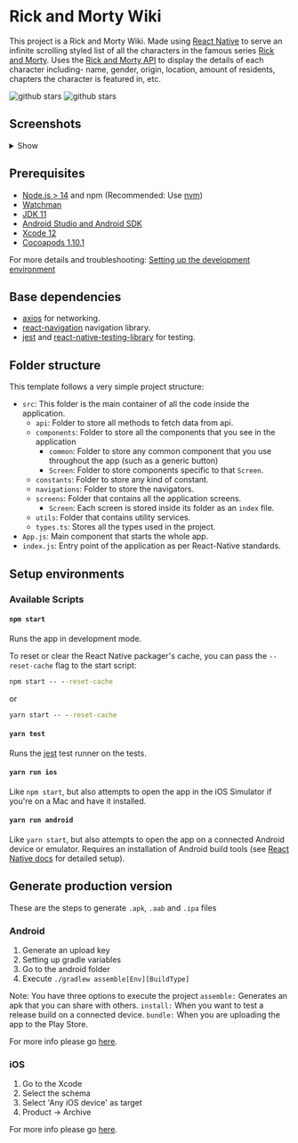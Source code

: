 # Rick and Morty Wiki

This project is a Rick and Morty Wiki. Made using [React Native](https://reactnative.dev/) to serve an infinite scrolling styled list of all the characters in the famous series [Rick and Morty](https://en.wikipedia.org/wiki/Rick_and_Morty). Uses the [Rick and Morty API](https://rickandmortyapi.com/documentation/#rest) to display the details of each character including- name, gender, origin, location, amount of residents, chapters the character is featured in, etc.

![github stars](https://img.shields.io/github/stars/dustspeck/rick-n-morty-wiki-app) ![github stars](https://img.shields.io/badge/app-react%20native-blue)

## Screenshots

<details>
<summary>Show</summary>

![rnm_1](https://user-images.githubusercontent.com/39013115/190897912-789e7977-b0b5-4e2c-a3e4-bdcf71760655.jpg) ![rnm_2](https://user-images.githubusercontent.com/39013115/190897913-968e8689-646c-4fb5-97c1-fe465539c0b4.jpg) ![rnm_3](https://user-images.githubusercontent.com/39013115/190897914-11febe5a-1cf8-4eac-891b-36266c6baf3f.jpg) ![rnm_4](https://user-images.githubusercontent.com/39013115/190897915-7289621a-bba6-4c42-99eb-236d676281c5.jpg) ![rnm_5](https://user-images.githubusercontent.com/39013115/190897918-36d9ca53-1a16-491c-ad53-c15e94ea784e.jpg) ![rnm_6](https://user-images.githubusercontent.com/39013115/190897921-1ec93ad1-3c00-4872-b661-11e3d1c54e18.jpg)

</details>

## Prerequisites

- [Node.js > 14](https://nodejs.org) and npm (Recommended: Use [nvm](https://github.com/nvm-sh/nvm))
- [Watchman](https://facebook.github.io/watchman)
- [JDK 11](https://www.oracle.com/java/technologies/javase-jdk11-downloads.html)
- [Android Studio and Android SDK](https://developer.android.com/studio)
- [Xcode 12](https://developer.apple.com/xcode)
- [Cocoapods 1.10.1](https://cocoapods.org)

For more details and troubleshooting: [Setting up the development environment](https://reactnative.dev/docs/environment-setup)

## Base dependencies

- [axios](https://github.com/axios/axios) for networking.
- [react-navigation](https://reactnavigation.org/) navigation library.
- [jest](https://facebook.github.io/jest/) and [react-native-testing-library](https://callstack.github.io/react-native-testing-library/) for testing.

## Folder structure

This template follows a very simple project structure:

- `src`: This folder is the main container of all the code inside the application.
  - `api`: Folder to store all methods to fetch data from api.
  - `components`: Folder to store all the components that you see in the application
    - `common`: Folder to store any common component that you use throughout the app (such as a generic button)
    - `Screen`: Folder to store components specific to that `Screen`.
  - `constants`: Folder to store any kind of constant.
  - `navigations`: Folder to store the navigators.
  - `screens`: Folder that contains all the application screens.
    - `Screen`: Each screen is stored inside its folder as an `index` file.
  - `utils`: Folder that contains utility services.
  - `types.ts`: Stores all the types used in the project.
- `App.js`: Main component that starts the whole app.
- `index.js`: Entry point of the application as per React-Native standards.

## Setup environments

### Available Scripts

#### `npm start`

Runs the app in development mode.

To reset or clear the React Native packager's cache, you can pass the `--reset-cache` flag to the start script:

```cmd
npm start -- --reset-cache
```

or

```cmd
yarn start -- --reset-cache
```

#### `yarn test`

Runs the [jest](https://github.com/facebook/jest) test runner on the tests.

#### `yarn run ios`

Like `npm start`, but also attempts to open the app in the iOS Simulator if you're on a Mac and have it installed.

#### `yarn run android`

Like `yarn start`, but also attempts to open the app on a connected Android device or emulator. Requires an installation of Android build tools (see [React Native docs](https://facebook.github.io/react-native/docs/getting-started.html) for detailed setup).

## Generate production version

These are the steps to generate `.apk`, `.aab` and `.ipa` files

### Android

1. Generate an upload key
2. Setting up gradle variables
3. Go to the android folder
4. Execute `./gradlew assemble[Env][BuildType]`

Note: You have three options to execute the project
`assemble:` Generates an apk that you can share with others.
`install:` When you want to test a release build on a connected device.
`bundle:` When you are uploading the app to the Play Store.

For more info please go [here](https://reactnative.dev/docs/signed-apk-android).

### iOS

1. Go to the Xcode
2. Select the schema
3. Select 'Any iOS device' as target
4. Product -> Archive

For more info please go [here](https://reactnative.dev/docs/publishing-to-app-store).
